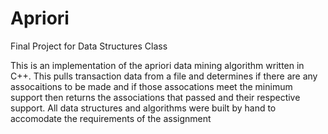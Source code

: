 # Apriori
Final Project for Data Structures Class

This is an implementation of the apriori data mining algorithm written in C++. This pulls transaction data from a file and determines if there are any assocaitions to be made and if those assocations meet the minimum support then returns the associations that passed and their respective support. All data structures and algorithms were built by hand to accomodate the requirements of the assignment

